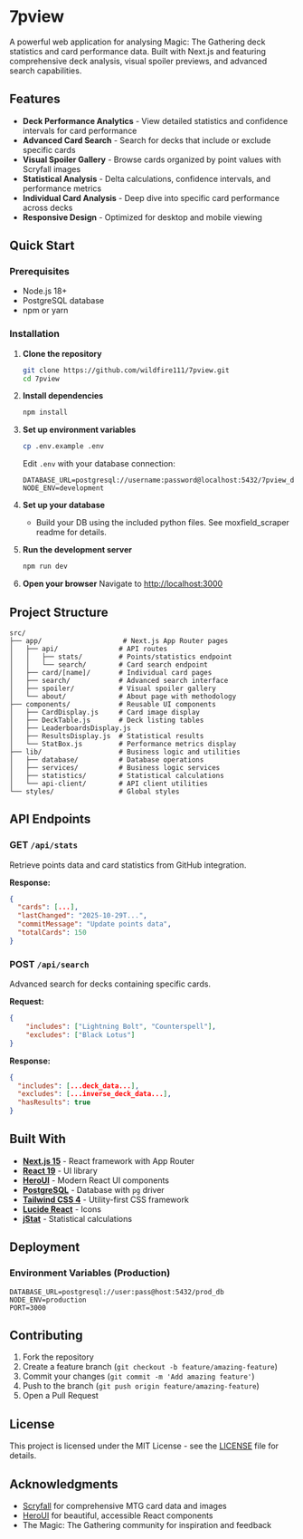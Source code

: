 # 7pview

A powerful web application for analysing Magic: The Gathering deck statistics and card performance data. Built with Next.js and featuring comprehensive deck analysis, visual spoiler previews, and advanced search capabilities.

## Features

-   **Deck Performance Analytics** - View detailed statistics and confidence intervals for card performance
-   **Advanced Card Search** - Search for decks that include or exclude specific cards
-   **Visual Spoiler Gallery** - Browse cards organized by point values with Scryfall images
-   **Statistical Analysis** - Delta calculations, confidence intervals, and performance metrics
-   **Individual Card Analysis** - Deep dive into specific card performance across decks
-   **Responsive Design** - Optimized for desktop and mobile viewing

## Quick Start

### Prerequisites

-   Node.js 18+
-   PostgreSQL database
-   npm or yarn

### Installation

1. **Clone the repository**

    ```bash
    git clone https://github.com/wildfire111/7pview.git
    cd 7pview
    ```

2. **Install dependencies**

    ```bash
    npm install
    ```

3. **Set up environment variables**

    ```bash
    cp .env.example .env
    ```

    Edit `.env` with your database connection:

    ```env
    DATABASE_URL=postgresql://username:password@localhost:5432/7pview_database
    NODE_ENV=development
    ```

4. **Set up your database**

    - Build your DB using the included python files. See moxfield_scraper readme for details.

5. **Run the development server**

    ```bash
    npm run dev
    ```

6. **Open your browser**
   Navigate to [http://localhost:3000](http://localhost:3000)

## Project Structure

```
src/
├── app/                    # Next.js App Router pages
│   ├── api/               # API routes
│   │   ├── stats/         # Points/statistics endpoint
│   │   └── search/        # Card search endpoint
│   ├── card/[name]/       # Individual card pages
│   ├── search/            # Advanced search interface
│   ├── spoiler/           # Visual spoiler gallery
│   └── about/             # About page with methodology
├── components/            # Reusable UI components
│   ├── CardDisplay.js     # Card image display
│   ├── DeckTable.js       # Deck listing tables
│   ├── LeaderboardsDisplay.js
│   ├── ResultsDisplay.js  # Statistical results
│   └── StatBox.js         # Performance metrics display
├── lib/                   # Business logic and utilities
│   ├── database/          # Database operations
│   ├── services/          # Business logic services
│   ├── statistics/        # Statistical calculations
│   └── api-client/        # API client utilities
└── styles/                # Global styles
```

## API Endpoints

### GET `/api/stats`

Retrieve points data and card statistics from GitHub integration.

**Response:**

```json
{
  "cards": [...],
  "lastChanged": "2025-10-29T...",
  "commitMessage": "Update points data",
  "totalCards": 150
}
```

### POST `/api/search`

Advanced search for decks containing specific cards.

**Request:**

```json
{
    "includes": ["Lightning Bolt", "Counterspell"],
    "excludes": ["Black Lotus"]
}
```

**Response:**

```json
{
  "includes": [...deck_data...],
  "excludes": [...inverse_deck_data...],
  "hasResults": true
}
```

## Built With

-   **[Next.js 15](https://nextjs.org/)** - React framework with App Router
-   **[React 19](https://react.dev/)** - UI library
-   **[HeroUI](https://heroui.com/)** - Modern React UI components
-   **[PostgreSQL](https://postgresql.org/)** - Database with `pg` driver
-   **[Tailwind CSS 4](https://tailwindcss.com/)** - Utility-first CSS framework
-   **[Lucide React](https://lucide.dev/)** - Icons
-   **[jStat](https://github.com/jstat/jstat)** - Statistical calculations

## Deployment

### Environment Variables (Production)

```env
DATABASE_URL=postgresql://user:pass@host:5432/prod_db
NODE_ENV=production
PORT=3000
```

## Contributing

1. Fork the repository
2. Create a feature branch (`git checkout -b feature/amazing-feature`)
3. Commit your changes (`git commit -m 'Add amazing feature'`)
4. Push to the branch (`git push origin feature/amazing-feature`)
5. Open a Pull Request

## License

This project is licensed under the MIT License - see the [LICENSE](LICENSE) file for details.

## Acknowledgments

-   [Scryfall](https://scryfall.com/) for comprehensive MTG card data and images
-   [HeroUI](https://heroui.com/) for beautiful, accessible React components
-   The Magic: The Gathering community for inspiration and feedback
